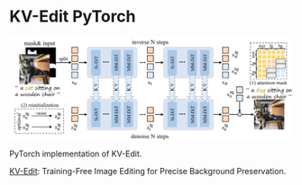 # KV-Edit PyTorch

<p align="center">
  <img src="KV-Edit.png" alt="KV-Edit" style="display:block; margin:auto; width:880px;" />
</p>

PyTorch implementation of KV-Edit.

[KV-Edit](https://arxiv.org/abs/2502.17363): Training-Free Image Editing for Precise Background Preservation.
